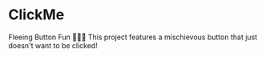 # ClickMe
Fleeing Button Fun 🏃‍♂️💨 This project features a mischievous button that just doesn't want to be clicked!
